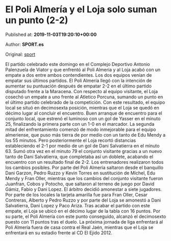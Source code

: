 
# El Poli Almería y el Loja solo suman un punto (2-2)

Published at: **2019-11-03T19:20:10+00:00**

Author: **SPORT.es**

Original: [sport](https://www.sport.es/es/noticias/tercera-division/el-poli-almeria-y-el-loja-solo-suman-un-punto-2-2-7713051)

El partido celebrado este domingo en el Complejo Deportivo Antonio Palenzuela de Viator y que enfrentó al Poli Almería y al Loja acabó con un empate a dos entre ambos contendientes. Los dos equipos venían de empatar sus últimos partidos. El Poli Almería llegó con la intención de aumentar su puntuación después de empatar 2-2 en el último partido disputado frente a la Maracena. Con respecto al equipo visitante, el Loja cosechó un empate a uno frente al Atletico Porcuna, sumando un punto en el último partido celebrado de la competición. Con este resultado, el equipo local se situó en decimosexta posición, mientras que el Loja se quedó en décimo lugar al concluir el encuentro.
Buen arranque de encuentro para el conjunto local, que estrenó el luminoso con un gol de Yasser en el minuto 25, finalizando la primera parte con un 1-0 en el marcador.
La segunda mitad del enfrentamiento comenzó de modo inmejorable para el equipo almeriense, que puso más tierra de por medio con un tanto de Edu Mendy a los 55 minutos. Pero posteriormente el Loja recortó distancias estableciendo el 2-1 por medio de un gol de Dani Salvatierra en el minuto 63. Sumó otra vez en el minuto 79 el conjunto visitante gracias a un nuevo tanto de Dani Salvatierra, que completaba así un doblete, acabando el encuentro con un resultado final de 2-2.
Los entrenadores realizaron todos los cambios posibles. Por parte del Poli Almería saltaron desde el banquillo Dani Garzon, Pedro Ruzzo y Kevin Torres en sustitución de Míchel, Edu Mendy y Fran Oller, mientras que los cambios del conjunto visitante fueron Juanfran, Cobos y Potocho, que saltaron al terreno de juego por David Gámiz, Fabio y Dani Lopez.
El árbitro decidió amonestar a siete jugadores. Por parte de los locales la tarjeta amarilla fue para Fran Oller, Cesar Contreras, Alberto y Pedro Ruzzo y por parte del Loja se amonestó a Dani Salvatierra, Dani Lopez y Paco Ariza.
Tras acabar el partido con este empate, el Loja se ubicó en el décimo lugar de la tabla con 16 puntos. Por su parte, el Poli Almería con este punto conseguido, alcanzó el decimosexto puesto con 11 puntos tras el duelo.
La próxima jornada de liga enfrentará al Poli Almería fuera de casa contra el Real Jaén, mientras que el Loja se enfrentará en su estadio frente al CD El Ejido 2012.
